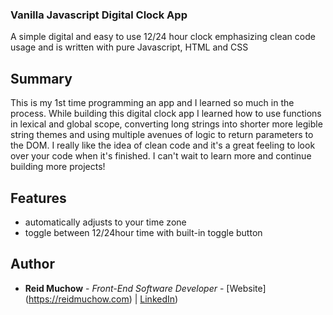 ### Vanilla Javascript Digital Clock App

A simple digital and easy to use 12/24 hour clock emphasizing clean code usage and is written with pure Javascript, HTML and CSS

## Summary

This is my 1st time programming an app and I learned so much in the process.  While building this digital clock app I learned how to use functions in lexical and global scope, converting long strings into shorter more legible string themes and using multiple avenues of logic to return parameters to the DOM.  I really like the idea of clean code and it's a great feeling to look over your code when it's finished.  I can't wait to learn more and continue building more projects!

## Features

- automatically adjusts to your time zone
- toggle between 12/24hour time with built-in toggle button

## Author 

* **Reid Muchow** - *Front-End Software Developer* - [Website]
(https://reidmuchow.com) | [LinkedIn](https://www.linkedin.com/in/reidmuchow/))





